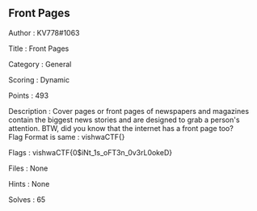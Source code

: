 ## Front Pages

Author : KV778#1063

Title : Front Pages

Category : General

Scoring : Dynamic

Points : 493

Description : Cover pages or front pages of newspapers and magazines contain the biggest news stories and are designed to grab a person's attention. BTW, did you know that the internet has a front page too?
<br>Flag Format is same : vishwaCTF{}

Flags : vishwaCTF{0$iNt_1s_oFT3n_0v3rL0okeD}

Files : None

Hints : None

Solves : 65